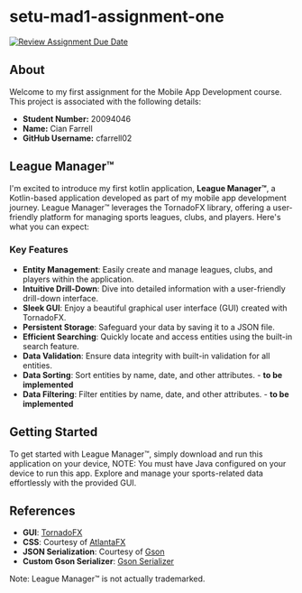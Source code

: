 # setu-mad1-assignment-one

[![Review Assignment Due Date](https://classroom.github.com/assets/deadline-readme-button-24ddc0f5d75046c5622901739e7c5dd533143b0c8e959d652212380cedb1ea36.svg)](https://classroom.github.com/a/zN0YBtu9)

## About

Welcome to my first assignment for the Mobile App Development course. This project is associated with the following details:

* **Student Number:** 20094046
* **Name:** Cian Farrell
* **GitHub Username:** cfarrell02

## League Manager™

I'm excited to introduce my first kotlin application, **League Manager™**, a Kotlin-based application developed as part of my mobile app development journey. League Manager™ leverages the TornadoFX library, offering a user-friendly platform for managing sports leagues, clubs, and players. Here's what you can expect:

### Key Features

- **Entity Management**: Easily create and manage leagues, clubs, and players within the application.
- **Intuitive Drill-Down**: Dive into detailed information with a user-friendly drill-down interface.
- **Sleek GUI**: Enjoy a beautiful graphical user interface (GUI) created with TornadoFX.
- **Persistent Storage**: Safeguard your data by saving it to a JSON file.
- **Efficient Searching**: Quickly locate and access entities using the built-in search feature.
- **Data Validation**: Ensure data integrity with built-in validation for all entities.
- **Data Sorting**: Sort entities by name, date, and other attributes. - **to be implemented**
- **Data Filtering**: Filter entities by name, date, and other attributes. - **to be implemented**


## Getting Started

To get started with League Manager™, simply download and run this application on your device, NOTE: You must have Java configured on your device to run this app. Explore and manage your sports-related data effortlessly with the provided GUI.

## References

- **GUI**: [TornadoFX](https://tornadofx.io/)
- **CSS**: Courtesy of [AtlantaFX](https://github.com/mkpaz/atlantafx/releases/tag/v2.0.1)
- **JSON Serialization**: Courtesy of [Gson](https://github.com/google/gson)
- **Custom Gson Serializer**: [Gson Serializer](https://stackoverflow.com/questions/57433875/create-an-adapterfactory-for-gson-for-dynamic-types)



Note: League Manager™ is not actually trademarked.